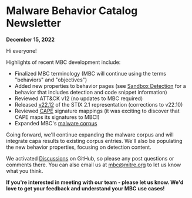 # <a name="faq"></a>Malware Behavior Catalog Newsletter # 
**December 15, 2022**

Hi everyone!

Highlights of recent MBC development include:

* Finalized MBC terminology (MBC will continue using the terms "behaviors" and "objectives")
* Added new properties to behavior pages (see [Sandbox Detection](https://github.com/MBCProject/mbc-markdown/blob/master/anti-behavioral-analysis/sandbox-detection.md) for a behavior that includes detection and code snippet information)
* Reviewed ATT&CK v12 (no updates to MBC required)
* Released [v22.12](https://github.com/MBCProject/mbc-stix2/tree/v22.12) of the STIX 2.1 representation (corrections to v22.10)
* Reviewed [CAPE](https://github.com/kevoreilly/CAPEv2) signature mappings (it was exciting to discover that CAPE maps its signatures to MBC!)
* Expanded MBC's [malware corpus](../xample-malware/README.md)

Going forward, we'll continue expanding the malware corpus and will integrate capa results to existing corpus entries. We'll also be populating the new behavior properties, focusing on detection content.  

We activated [Discussions](https://github.com/MBCProject/mbc-markdown/discussions) on GitHub, so please any post questions or comments there. You can also email us at mbc@mitre.org to let us know what you think. 

**If you're interested in meeting with our team - please let us know. We'd love to get your feedback and understand your MBC use cases!**